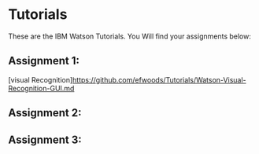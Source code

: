 # Tutorials
These are the IBM Watson Tutorials. You Will find your assignments below:
## Assignment 1: 
   [visual Recognition]https://github.com/efwoods/Tutorials/Watson-Visual-Recognition-GUI.md   
## Assignment 2:

## Assignment 3:
